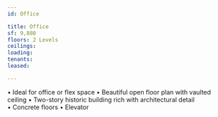 ```yaml
---
id: Office

title: Office
sf: 9,880
floors: 2 Levels
ceilings:
loading: 
tenants:
leased: 

---
```


•	Ideal for office or flex space 
•	Beautiful open floor plan with vaulted ceiling 
•	Two-story historic building rich with architectural detail  
•	Concrete floors 
•	Elevator 
